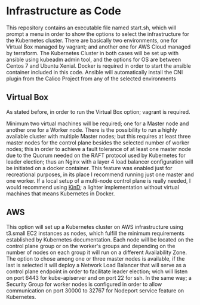 # Infrastructure as Code

This repository contains an executable file named start.sh, which will prompt a menu in order to show the options to select the infrastructure for the Kubernetes cluster. There are basically two environments, one for Virtual Box managed by vagrant; and another one for AWS Cloud managed by terraform. The Kubernetes Cluster in both cases will be set up with ansible using kubeadm admin tool, and the options for OS are between Centos 7 and Ubuntu Xenial. Docker is required in order to start the ansible container included in this code. Ansible will automatically install the CNI plugin from the Calico Project from any of the selected environments

## Virtual Box

As stated before, in order to run the Virtual Box option; vagrant is required.

Minimum two virtual machines will be required; one for a Master node and another one for a Worker node. There is the possibility to run a highly available cluster with multiple Master nodes; but this requires at least three master nodes for the control plane besides the selected number of worker nodes; this in order to achieve a fault tolerance of at least one master node due to the Quorum needed on the RAFT protocol used by Kubernetes for leader election; thus an Nginx with a layer 4 load balancer configuration will be initiated on a docker container. This feature was enabled just for recreational purposes, in its place I recommend running just one master and one worker. If a local setup of a multi-node control plane is really needed, I would recommend using [KinD](https://kind.sigs.k8s.io/); a lighter implementation without virtual machines that means Kubernetes in Docker.

## AWS

This option will set up a Kubernetes cluster on AWS infrastructure using t3.small EC2 instances as nodes, which fulfill the minimum requirements established by Kubernetes documentation. Each node will be located on the control plane group or on the worker's groups and depending on the number of nodes on each group it will run on a different Availability Zone. The option to chose among one or three master nodes is available, if the last is selected it will deploy a Network Load Balancer that will serve as a control plane endpoint in order to facilitate leader election; wich will listen on port 6443 for kube-apiserver and on port 22 for ssh. In the same way; a Security Group for worker nodes is configured in order to allow communication on port 30000 to 32767 for Nodeport service feature on Kubernetes.